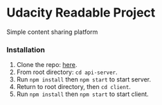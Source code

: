 # Udacity Readable Project
Simple content sharing platform

### Installation
1. Clone the repo: [here](https://github.com/kungge8/reactnd-readable).
2. From root directory: `cd api-server`.
3. Run `npm install` then `npm start` to start server.
4. Return to root directory, then `cd client`.
5. Run `npm install` then `npm start` to start client.